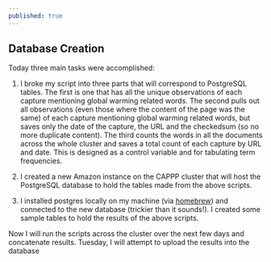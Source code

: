 ```yaml
---
published: true
---
```


## Database Creation

Today three main tasks were accomplished: 

   1) I broke my script into three parts that will correspond to PostgreSQL tables. The first is one that has all the unique observations of each capture mentioning global warming related words. The second pulls out all observations (even those where the content of the page was the same) of each capture mentioning global warming related words, but saves only the date of the capture, the URL and the checkedsum (so no more duplicate content). The third counts the words in all the documents across the whole cluster and saves a total count of each capture by URL and date. This is designed as a control variable and for tabulating term frequencies. 

   2) I created a new Amazon instance on the CAPPP cluster that will host the PostgreSQL database to hold the tables made from the above scripts.

   3) I installed postgres locally on my machine (via [homebrew](http://brew.sh/)) and connected to the new database (trickier than it sounds!). I created some sample tables to hold the results of the above scripts. 
    
Now I will run the scripts across the cluster over the next few days and concatenate results. Tuesday, I will attempt to upload the results into the database